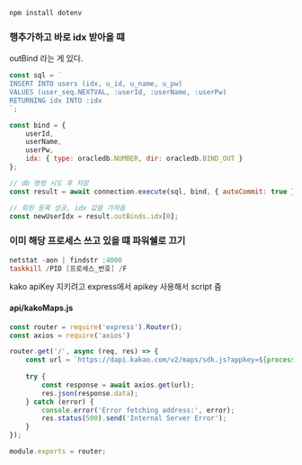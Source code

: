 ```
npm install dotenv
```
### 행추가하고 바로 idx 받아올 떄
outBind 라는 게 있다.
```js
const sql = `
INSERT INTO users (idx, u_id, u_name, u_pw)
VALUES (user_seq.NEXTVAL, :userId, :userName, :userPw)
RETURNING idx INTO :idx
`;

const bind = {
    userId,
    userName,
    userPw,
    idx: { type: oracledb.NUMBER, dir: oracledb.BIND_OUT }
};

// db 명령 시도 후 저장
const result = await connection.execute(sql, bind, { autoCommit: true });

// 회원 등록 성공, idx 값을 가져옴
const newUserIdx = result.outBinds.idx[0]; 
```

### 이미 해당 프로세스 쓰고 있을 떄 파워쉘로 끄기
```powershell
netstat -aon | findstr :4000
taskkill /PID [프로세스_번호] /F
```

kako apiKey 지키려고 express에서 apikey 사용해서 script 줌
#### api/kakoMaps.js
```js
const router = require('express').Router();
const axios = require('axios')

router.get('/', async (req, res) => {
    const url = `https://dapi.kakao.com/v2/maps/sdk.js?appkey=${process.env.KAKAO_API_KEY}&libraries=services,clusterer`;
    
    try {
        const response = await axios.get(url);
        res.json(response.data);
    } catch (error) {
        console.error('Error fetching address:', error);
        res.status(500).send('Internal Server Error');
    }
});

module.exports = router;
```